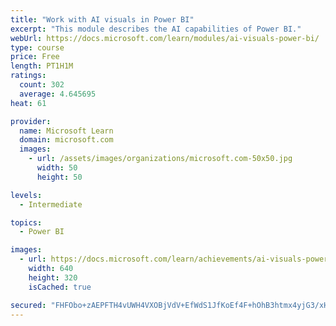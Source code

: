 ```yaml
---
title: "Work with AI visuals in Power BI"
excerpt: "This module describes the AI capabilities of Power BI."
webUrl: https://docs.microsoft.com/learn/modules/ai-visuals-power-bi/
type: course
price: Free
length: PT1H1M
ratings:
  count: 302
  average: 4.645695
heat: 61

provider:
  name: Microsoft Learn
  domain: microsoft.com
  images:
    - url: /assets/images/organizations/microsoft.com-50x50.jpg
      width: 50
      height: 50

levels:
  - Intermediate

topics:
  - Power BI

images:
  - url: https://docs.microsoft.com/learn/achievements/ai-visuals-power-bi-social.png
    width: 640
    height: 320
    isCached: true

secured: "FHFObo+zAEPFTH4vUWH4VXOBjVdV+EfWdS1JfKoEf4F+hOhB3htmx4yjG3/xH65f0h7LWL/NH/pPMvjGXBchl5VNvFC7DPCdzA1zjbkAT1b7g6SZ1/nrHt3ulNYflpGZcSpPtBxf+8s4QLEGvubzj6ZPwI2gH/f8vNZ9RAgCIzSCvmqo9PpDiJ60v1VYIzrT6qWd+TVTiqmFOgfPm9+pMBZCZ8qVGYMBokD/50dXy9u9wi3A9+q18AFVA+FIYvIA8wVDq1WU1846Z2+yzsjeO+mZG1BxzkN11DlP5BmbKmK52ZKdAkjH/75Bt2dLWSqKKTX9KJWsSN4mFopwo1iLlTBm03693KzOUU/kuVZ7fL8u+MJzhNuWVlM2qVLPNOTd1WR0n+/cnAY2s/L52C5VCHEpw5yH5aC4j18RSE6G8dw=;qM/VH3wdLS5hZHeVRtA9nA=="
---
```


